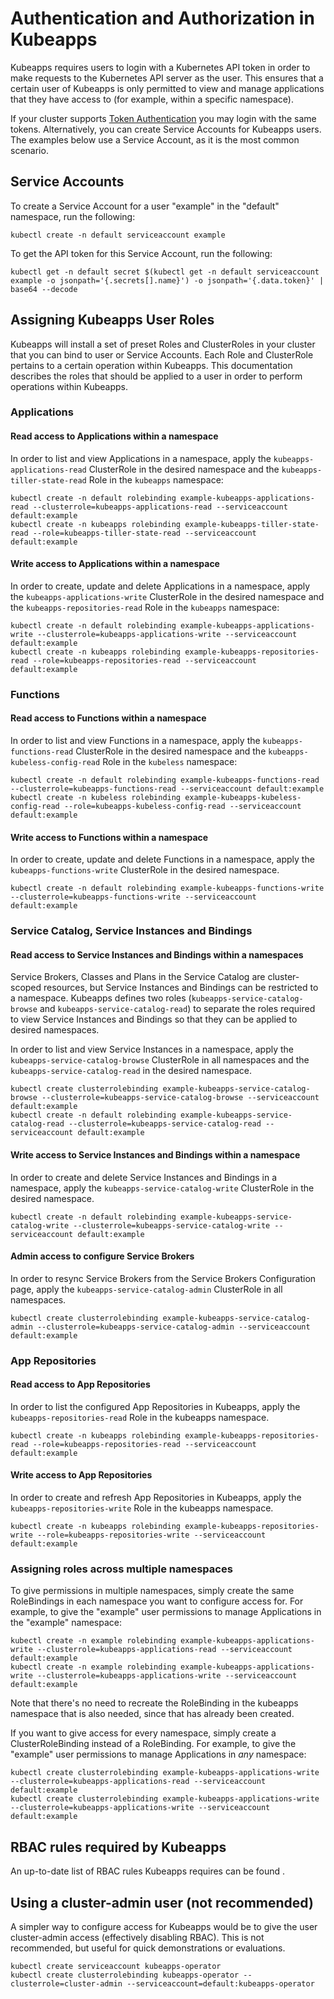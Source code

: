 # Authentication and Authorization in Kubeapps

Kubeapps requires users to login with a Kubernetes API token in order to make
requests to the Kubernetes API server as the user. This ensures that a certain
user of Kubeapps is only permitted to view and manage applications that they
have access to (for example, within a specific namespace).

If your cluster supports [Token
Authentication](https://kubernetes.io/docs/admin/authentication/) you may login
with the same tokens. Alternatively, you can create Service Accounts for
Kubeapps users. The examples below use a Service Account, as it is the most
common scenario.

## Service Accounts

To create a Service Account for a user "example" in the "default" namespace, run
the following:

```
kubectl create -n default serviceaccount example
```

To get the API token for this Service Account, run the following:

```
kubectl get -n default secret $(kubectl get -n default serviceaccount example -o jsonpath='{.secrets[].name}') -o jsonpath='{.data.token}' | base64 --decode
```

## Assigning Kubeapps User Roles

Kubeapps will install a set of preset Roles and ClusterRoles in your cluster
that you can bind to user or Service Accounts. Each Role and ClusterRole
pertains to a certain operation within Kubeapps. This documentation describes
the roles that should be applied to a user in order to perform operations within
Kubeapps.

### Applications

#### Read access to Applications within a namespace

In order to list and view Applications in a namespace, apply the
`kubeapps-applications-read` ClusterRole in the desired namespace and the
`kubeapps-tiller-state-read` Role in the `kubeapps` namespace:

```
kubectl create -n default rolebinding example-kubeapps-applications-read --clusterrole=kubeapps-applications-read --serviceaccount default:example
kubectl create -n kubeapps rolebinding example-kubeapps-tiller-state-read --role=kubeapps-tiller-state-read --serviceaccount default:example
```

#### Write access to Applications within a namespace

In order to create, update and delete Applications in a namespace, apply the
`kubeapps-applications-write` ClusterRole in the desired namespace and the
`kubeapps-repositories-read` Role in the `kubeapps` namespace:

```
kubectl create -n default rolebinding example-kubeapps-applications-write --clusterrole=kubeapps-applications-write --serviceaccount default:example
kubectl create -n kubeapps rolebinding example-kubeapps-repositories-read --role=kubeapps-repositories-read --serviceaccount default:example
```

### Functions

#### Read access to Functions within a namespace

In order to list and view Functions in a namespace, apply the
`kubeapps-functions-read` ClusterRole in the desired namespace and the
`kubeapps-kubeless-config-read` Role in the `kubeless` namespace:

```
kubectl create -n default rolebinding example-kubeapps-functions-read --clusterrole=kubeapps-functions-read --serviceaccount default:example
kubectl create -n kubeless rolebinding example-kubeapps-kubeless-config-read --role=kubeapps-kubeless-config-read --serviceaccount default:example
```

#### Write access to Functions within a namespace

In order to create, update and delete Functions in a namespace, apply the
`kubeapps-functions-write` ClusterRole in the desired namespace.

```
kubectl create -n default rolebinding example-kubeapps-functions-write --clusterrole=kubeapps-functions-write --serviceaccount default:example
```

### Service Catalog, Service Instances and Bindings

#### Read access to Service Instances and Bindings within a namespaces

Service Brokers, Classes and Plans in the Service Catalog are cluster-scoped
resources, but Service Instances and Bindings can be restricted to a namespace.
Kubeapps defines two roles (`kubeapps-service-catalog-browse` and
`kubeapps-service-catalog-read`) to separate the roles required to view Service
Instances and Bindings so that they can be applied to desired namespaces.

In order to list and view Service Instances in a namespace, apply the
`kubeapps-service-catalog-browse` ClusterRole in all namespaces and the
`kubeapps-service-catalog-read` in the desired namespace.

```
kubectl create clusterrolebinding example-kubeapps-service-catalog-browse --clusterrole=kubeapps-service-catalog-browse --serviceaccount default:example
kubectl create -n default rolebinding example-kubeapps-service-catalog-read --clusterrole=kubeapps-service-catalog-read --serviceaccount default:example
```

#### Write access to Service Instances and Bindings within a namespace

In order to create and delete Service Instances and Bindings in a namespace,
apply the `kubeapps-service-catalog-write` ClusterRole in the desired namespace.

```
kubectl create -n default rolebinding example-kubeapps-service-catalog-write --clusterrole=kubeapps-service-catalog-write --serviceaccount default:example
```

#### Admin access to configure Service Brokers

In order to resync Service Brokers from the Service Brokers Configuration page,
apply the `kubeapps-service-catalog-admin` ClusterRole in all namespaces.

```
kubectl create clusterrolebinding example-kubeapps-service-catalog-admin --clusterrole=kubeapps-service-catalog-admin --serviceaccount default:example
```

### App Repositories

#### Read access to App Repositories

In order to list the configured App Repositories in Kubeapps, apply the
`kubeapps-repositories-read` Role in the kubeapps namespace.

```
kubectl create -n kubeapps rolebinding example-kubeapps-repositories-read --role=kubeapps-repositories-read --serviceaccount default:example
```

#### Write access to App Repositories

In order to create and refresh App Repositories in Kubeapps, apply the
`kubeapps-repositories-write` Role in the kubeapps namespace.

```
kubectl create -n kubeapps rolebinding example-kubeapps-repositories-write --role=kubeapps-repositories-write --serviceaccount default:example
```

### Assigning roles across multiple namespaces

To give permissions in multiple namespaces, simply create the same RoleBindings
in each namespace you want to configure access for. For example, to give the
"example" user permissions to manage Applications in the "example" namespace:

```
kubectl create -n example rolebinding example-kubeapps-applications-write --clusterrole=kubeapps-applications-read --serviceaccount default:example
kubectl create -n example rolebinding example-kubeapps-applications-write --clusterrole=kubeapps-applications-write --serviceaccount default:example
```

Note that there's no need to recreate the RoleBinding in the kubeapps namespace
that is also needed, since that has already been created.

If you want to give access for every namespace, simply create a
ClusterRoleBinding instead of a RoleBinding. For example, to give the "example" user permissions to manage Applications in _any_ namespace:

```
kubectl create clusterrolebinding example-kubeapps-applications-write --clusterrole=kubeapps-applications-read --serviceaccount default:example
kubectl create clusterrolebinding example-kubeapps-applications-write --clusterrole=kubeapps-applications-write --serviceaccount default:example
```

## RBAC rules required by Kubeapps

An up-to-date list of RBAC rules Kubeapps requires can be found <here>.

## Using a cluster-admin user (not recommended)

A simpler way to configure access for Kubeapps would be to give the user
cluster-admin access (effectively disabling RBAC). This is not recommended, but
useful for quick demonstrations or evaluations.

```
kubectl create serviceaccount kubeapps-operator
kubectl create clusterrolebinding kubeapps-operator --clusterrole=cluster-admin --serviceaccount=default:kubeapps-operator
```
